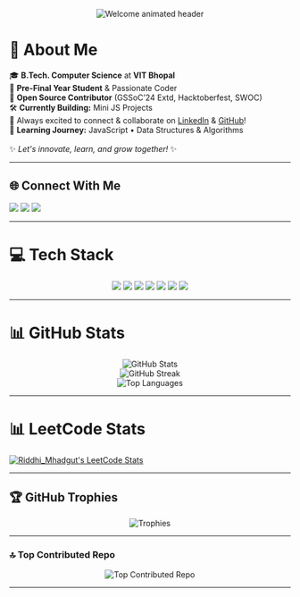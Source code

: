 <p align="center">
  <img src="https://readme-typing-svg.demolab.com?font=Fira+Code&weight=700&size=30&pause=1000&color=3A1C71&center=true&vCenter=true&width=600&lines=Hey+there!+I'm+Riddhi+%F0%9F%91%8B;Welcome+to+my+GitHub+profile!" alt="Welcome animated header"/>
</p>

# 💫 About Me

🎓 **B.Tech. Computer Science** at **VIT Bhopal** <br>
🚀 **Pre-Final Year Student** & Passionate Coder <br>
🌟 **Open Source Contributor** (GSSoC’24 Extd, Hacktoberfest, SWOC)<br>
🛠️ **Currently Building:** Mini JS Projects <br>
🤝 Always excited to connect & collaborate on [LinkedIn](https://linkedin.com/in/riddhi-mhadgut-3b0a21289) & [GitHub](https://github.com/RiddhiM170904)!<br>
🌱 **Learning Journey:** JavaScript • Data Structures & Algorithms<br>
<br>
✨ _Let's innovate, learn, and grow together!_ ✨

---

## 🌐 Connect With Me

<p align="left">
  <a href="https://instagram.com/riddhi_mdt"><img src="https://img.shields.io/badge/Instagram-%23E4405F.svg?logo=Instagram&logoColor=white" /></a>
  <a href="https://linkedin.com/in/riddhi-mhadgut-3b0a21289"><img src="https://img.shields.io/badge/LinkedIn-%230077B5.svg?logo=linkedin&logoColor=white" /></a>
  <a href="mailto:riddhimhadgut17@gmail.com"><img src="https://img.shields.io/badge/Email-D14836?logo=gmail&logoColor=white" /></a>
</p>

---

# 💻 Tech Stack

<p align="center">
  <img src="https://img.shields.io/badge/c++-%2300599C.svg?style=for-the-badge&logo=c%2B%2B&logoColor=white"/>
  <img src="https://img.shields.io/badge/html5-%23E34F26.svg?style=for-the-badge&logo=html5&logoColor=white"/>
  <img src="https://img.shields.io/badge/javascript-%23323330.svg?style=for-the-badge&logo=javascript&logoColor=%23F7DF1E"/>
  <img src="https://img.shields.io/badge/python-3670A0?style=for-the-badge&logo=python&logoColor=ffdd54"/>
  <img src="https://img.shields.io/badge/Canva-%2300C4CC.svg?style=for-the-badge&logo=Canva&logoColor=white"/>
  <img src="https://img.shields.io/badge/figma-%23F24E1E.svg?style=for-the-badge&logo=figma&logoColor=white"/>
  <img src="https://img.shields.io/badge/mysql-4479A1.svg?style=for-the-badge&logo=mysql&logoColor=white"/>
</p>

---

# 📊 GitHub Stats

<p align="center">
  <img src="https://github-readme-stats.vercel.app/api?username=RiddhiM170904&theme=tokyonight&hide_border=false&include_all_commits=true&count_private=true" alt="GitHub Stats"/><br>
  <img src="https://github-readme-streak-stats.herokuapp.com/?user=RiddhiM170904&theme=tokyonight&hide_border=false" alt="GitHub Streak"/><br>
  <img src="https://github-readme-stats.vercel.app/api/top-langs/?username=RiddhiM170904&theme=tokyonight&hide_border=false&include_all_commits=true&count_private=true&layout=compact" alt="Top Languages"/>
</p>

---

# 📊 LeetCode Stats 

[![Riddhi_Mhadgut's LeetCode Stats](https://leetcode-stats.vercel.app/api?username=Riddhi_Mhadgut&theme=Dark)](https://github.com/JeremyTsaii/leetcode-stats)

---

## 🏆 GitHub Trophies

<p align="center">
  <img src="https://github-profile-trophy.vercel.app/?username=RiddhiM170904&theme=tokyonight&no-frame=false&no-bg=true&margin-w=4" alt="Trophies"/>
</p>

---

### 🔝 Top Contributed Repo

<p align="center">
  <img src="https://github-contributor-stats.vercel.app/api?username=RiddhiM170904&limit=5&theme=tokyonight&combine_all_yearly_contributions=true" alt="Top Contributed Repo"/>
</p>

---
